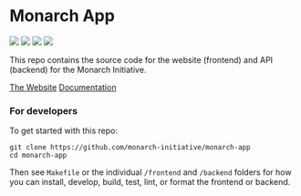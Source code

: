 # Monarch App


![](https://github.com/monarch-initiative/monarch-app/actions/workflows/test-backend.yaml/badge.svg)
![](https://github.com/monarch-initiative/monarch-app/actions/workflows/test-frontend.yaml/badge.svg)
![](https://github.com/monarch-initiative/monarch-app/actions/workflows/deploy-documentation.yaml/badge.svg)
![](https://github.com/monarch-initiative/monarch-app/actions/workflows/build-image.yaml/badge.svg)

This repo contains the source code for the website (frontend) and API (backend) for the Monarch Initiative.

[The Website](https://monarch-app.monarchinitiative.org)
[Documentation](https://monarch-app.monarchinitiative.org/docs)

### For developers

To get started with this repo:

```
git clone https://github.com/monarch-initiative/monarch-app
cd monarch-app
```

Then see `Makefile` or the individual `/frontend` and `/backend` folders for how you can install, develop, build, test, lint, or format the frontend or backend.
